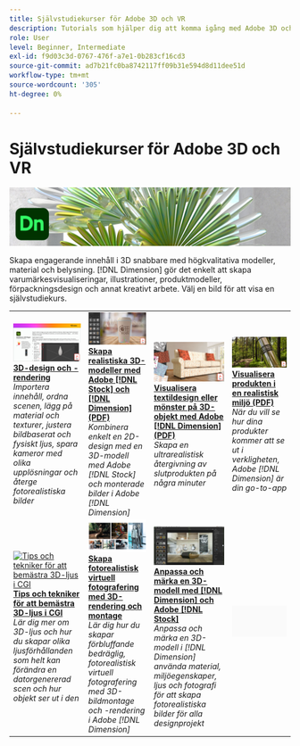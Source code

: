 ```yaml
---
title: Självstudiekurser för Adobe 3D och VR
description: Tutorials som hjälper dig att komma igång med Adobe 3D och VR
role: User
level: Beginner, Intermediate
exl-id: f9d03c3d-0767-476f-a7e1-0b283cf16cd3
source-git-commit: ad7b21fc0ba8742117ff09b31e594d8d11dee51d
workflow-type: tm+mt
source-wordcount: '305'
ht-degree: 0%

---
```


# Självstudiekurser för Adobe 3D och VR

![Creative Cloud Hero Image](../assets/Dimenio.jpg)

Skapa engagerande innehåll i 3D snabbare med högkvalitativa modeller, material och belysning. [!DNL Dimension] gör det enkelt att skapa varumärkesvisualiseringar, illustrationer, produktmodeller, förpackningsdesign och annat kreativt arbete. Välj en bild för att visa en självstudiekurs.

<table>
<tr>
 <td>
   <a href="substance-3d-stager.md">
      <img alt="3D-design och -rendering" src="assets/Substance3DStager.png" />
   </a>
    <div>
   <a href="substance-3d-stager.md"><strong>3D-design och -rendering</strong></a>
    </div>
    <em>Importera innehåll, ordna scenen, lägg på material och texturer, justera bildbaserat och fysiskt ljus, spara kameror med olika upplösningar och återge fotorealistiska bilder</em>
    <br>
  </td>
  <td>
   <a href="assets/CreateRealistic3DMockupswithAdobeStockandDimension.pdf">
      <img alt="Skapa realistiska 3D-modeller med Adobe [!DNL Stock] och [!DNL Dimension]" src="assets/CreateRealistic3DMockupswithAdobeStockandDimension.jpg" />
   </a>
    <div>
   <a href="assets/CreateRealistic3DMockupswithAdobeStockandDimension.pdf"><strong>Skapa realistiska 3D-modeller med Adobe [!DNL Stock] och [!DNL Dimension] (PDF)</strong></a>
    </div>
    <em>Kombinera enkelt en 2D-design med en 3D-modell med Adobe [!DNL Stock] och monterade bilder i Adobe [!DNL Dimension]</em>
    <br>
  </td>
  <td>
   <a href="assets/VisualizeTextileDesignsorPatternson3DObjectswithAdobeDimension.pdf">
      <img alt="Visualisera textildesign eller mönster på 3D-objekt med Adobe [!DNL Dimension]" src="assets/VisualizeTextileDesignsorPatternson3DObjectswithAdobeDimension.jpg" />
   </a>
    <div>
   <a href="assets/VisualizeTextileDesignsorPatternson3DObjectswithAdobeDimension.pdf"><strong>Visualisera textildesign eller mönster på 3D-objekt med Adobe [!DNL Dimension] (PDF)</strong></a>
    </div>
    <em>Skapa en ultrarealistisk återgivning av slutprodukten på några minuter</em>
    <br>
  </td>
  <td>
   <a href="../cce/assets/VisualizeyourProductinaRealisticEnvironment.pdf">
      <img alt="Visualisera produkten i en realistisk miljö" src="assets/VisualizeyourProductinaRealisticEnvironment.jpg" />
   </a>
    <div>
   <a href="../cce/assets/VisualizeyourProductinaRealisticEnvironment.pdf"><strong>Visualisera produkten i en realistisk miljö (PDF)</strong></a>
    </div>
    <em>När du vill se hur dina produkter kommer att se ut i verkligheten, Adobe [!DNL Dimension] är din go-to-app</em>
    <br>
  </td>
</tr>
<tr>
  <td>
   <a href="mastering3dlighting.md">
      <img alt="Tips och tekniker för att bemästra 3D-ljus i CGI" src="assets/Mastering3dlighting_1.gif" />
   </a>
    <div>
   <a href="mastering3dlighting.md"><strong>Tips och tekniker för att bemästra 3D-ljus i CGI</strong></a>
    </div>
    <em>Lär dig mer om 3D-ljus och hur du skapar olika ljusförhållanden som helt kan förändra en datorgenererad scen och hur objekt ser ut i den</em>
    <br>
  </td>
  <td>
   <a href="photorealistic.md">
      <img alt="Skapa fotorealistisk virtuell fotografering med 3D-rendering och montage" src="assets/Photorealistic_TOC.png" />
   </a>
    <div>
   <a href="photorealistic.md"><strong>Skapa fotorealistisk virtuell fotografering med 3D-rendering och montage</strong></a>
    </div>
    <em>Lär dig hur du skapar förbluffande bedräglig, fotorealistisk virtuell fotografering med 3D-bildmontage och -rendering i Adobe [!DNL Dimension]</em>
    <br>
  </td>
  <td>
   <a href="3ddimensionstock.md">
      <img alt="Anpassa och märka en 3D-modell med [!DNL Dimension] och Adobe [!DNL Stock]" src="assets/3ddimensionstock.jpg" />
   </a>
    <div>
   <a href="3ddimensionstock.md"><strong>Anpassa och märka en 3D-modell med [!DNL Dimension] och Adobe [!DNL Stock]</strong></a>
    </div>
    <em>Anpassa och märka en 3D-modell i [!DNL Dimension] använda material, miljöegenskaper, ljus och fotografi för att skapa fotorealistiska bilder för alla designprojekt</em>
    <br>
  </td>
  <td>
    <img alt="Mellanrum" src="../assets/Gray_thumbnail.png" />
    <div>
    <br>
  </td>
</tr>
</table>